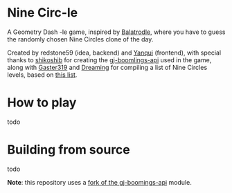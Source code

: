 # Nine Circ-le
A Geometry Dash -le game, inspired by [Balatrodle](https://www.balatrodle.com/), where you have to guess the randomly chosen Nine Circles clone of the day.

Created by redstone59 (idea, backend) and [Yanqui](https://github.com/yanqui-uxo) (frontend),
with special thanks to [shikoshib](https://github.com/shikoshib) for creating the [gj-boomlings-api](https://github.com/shikoshib/gj-boomlings-api) used in the game, along with [Gaster319](https://twitter.com/gaster319) and [Dreaming](https://github.com/dreaming98) for compiling a list of Nine Circles levels, based on [this list](https://geometry-dash-fan.fandom.com/wiki/List_of_Nine_Circles_levels).

# How to play

todo

# Building from source

todo

**Note**: this repository uses a [fork of the gj-boomings-api](https://github.com/redstone59/gj-boomlings-api) module.
